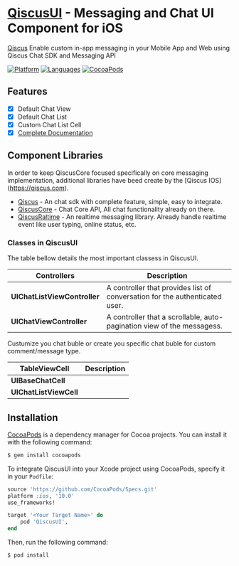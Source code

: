 # [QiscusUI](https://github.com/qiscus) - Messaging and Chat UI Component for iOS
[Qiscus](https://qiscus.com) Enable custom in-app messaging in your Mobile App and Web using Qiscus Chat SDK and Messaging API

[![Platform](https://img.shields.io/badge/platform-iOS-orange.svg)](https://cocoapods.org/pods/QiscusUI)
[![Languages](https://img.shields.io/badge/language-Objective--C%20%7C%20Swift-orange.svg)](https://github.com/qiscus)
[![CocoaPods](https://img.shields.io/badge/pod-v3.0.109-green.svg)](https://cocoapods.org/pods/QiscusUI)


## Features

- [x] Default Chat View
- [x] Default Chat List
- [x] Custom Chat List Cell
- [x] [Complete Documentation](https://qiscus.com)

## Component Libraries

In order to keep QiscusCore focused specifically on core messaging implementation, additional libraries have beed create by the [Qiscus IOS] (https://qiscus.com).

* [Qiscus](https://github.com/qiscus) - An chat sdk with complete feature, simple, easy to integrate.
* [QiscusCore](https://github.com/qiscus) - Chat Core API, All chat functionality already on there.
* [QiscusRaltime](https://github.com/qiscus) - An realtime messaging library. Already handle realtime event like user typing, online status, etc.

### Classes in QiscusUI

The table bellow details the most important classess in QiscusUI.


| Controllers                                       | Description                                                                                                                                                                            |
|-----------------------------------------------|----------------------------------------------------------------------------------------------------------------------------------------------------------------------------------------|
| **UIChatListViewController**                   | A controller that provides list of conversation for the authenticated user.                                       |
| **UIChatViewController**                          | A controller that a scrollable, auto-pagination view of the messagess. |


Custumize you chat buble or create you specific chat buble for custom comment/message type.


| TableViewCell                                       | Description                                                                                                                                                                            |
|-----------------------------------------------|----------------------------------------------------------------------------------------------------------------------------------------------------------------------------------------|
| **UIBaseChatCell**                   |                                       |
| **UIChatListViewCell** |						|


## Installation

[CocoaPods](https://cocoapods.org) is a dependency manager for Cocoa projects. You can install it with the following command:

```bash
$ gem install cocoapods
```

To integrate QiscusUI into your Xcode project using CocoaPods, specify it in your `Podfile`:

```ruby
source 'https://github.com/CocoaPods/Specs.git'
platform :ios, '10.0'
use_frameworks!

target '<Your Target Name>' do
    pod 'QiscusUI',
end
```

Then, run the following command:

```bash
$ pod install
```


